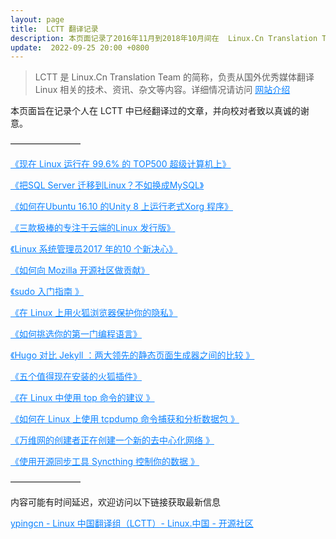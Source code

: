 ```yaml
---
layout: page
title:  LCTT 翻译记录
description: 本页面记录了2016年11月到2018年10月间在  Linux.Cn Translation Team （LCTT）翻译的文章，并在此向校对者致以真诚的谢意。
update:  2022-09-25 20:00 +0800
---
```


> LCTT 是 Linux.Cn Translation Team 的简称，负责从国外优秀媒体翻译 Linux 相关的技术、资讯、杂文等内容。详细情况请访问 <a href="https://ypingcn.com/go/out?r=llctt-official" rel="noopener nofollow" style="color: #0c82ff;" >网站介绍</a>


本页面旨在记录个人在 LCTT 中已经翻译过的文章，并向校对者致以真诚的谢意。

————————

<p><a href="https://ypingcn.com/go/out?r=lctt7979" rel="noopener nofollow" style="color: #0c82ff;" >《现在 Linux 运行在 99.6% 的 TOP500 超级计算机上》</a></p>
<p><a href="https://ypingcn.com/go/out?r=lctt8073" rel="noopener nofollow" style="color: #0c82ff;" >《把SQL Server 迁移到Linux？不如换成MySQL》</a></p>
<p><a href="https://ypingcn.com/go/out?r=lctt8092" rel="noopener nofollow" style="color: #0c82ff;" >《如何在Ubuntu 16.10 的Unity 8 上运行老式Xorg 程序》</a></p>
<p><a href="https://ypingcn.com/go/out?r=lctt8162" rel="noopener nofollow" style="color: #0c82ff;" >《三款极棒的专注于云端的Linux 发行版》</a></p>
<p><a href="https://ypingcn.com/go/out?r=lctt8117" rel="noopener nofollow" style="color: #0c82ff;" >《Linux 系统管理员2017 年的10 个新决心》</a></p>
<p><a href="https://ypingcn.com/go/out?r=lctt8203" rel="noopener nofollow" style="color: #0c82ff;" >《如何向 Mozilla 开源社区做贡献》</a></p>
<p><a href="https://ypingcn.com/go/out?r=lctt8278" rel="noopener nofollow" style="color: #0c82ff;" >《sudo 入门指南 》</a></p>
<p><a href="https://ypingcn.com/go/out?r=lctt8360" rel="noopener nofollow" style="color: #0c82ff;" >《在 Linux 上用火狐浏览器保护你的隐私》</a></p>
<p><a href="https://ypingcn.com/go/out?r=lctt8379" rel="noopener nofollow" style="color: #0c82ff;" >《如何挑选你的第一门编程语言》</a></p>
<p><a href="https://ypingcn.com/go/out?r=lctt8633" rel="noopener nofollow" style="color: #0c82ff;" >《Hugo 对比 Jekyll ：两大领先的静态页面生成器之间的比较 》</a></p>
<p><a href="https://ypingcn.com/go/out?r=lctt9386" rel="noopener nofollow" style="color: #0c82ff;" >《五个值得现在安装的火狐插件》</a></p>
<p><a href="https://ypingcn.com/go/out?r=lctt9937" rel="noopener nofollow" style="color: #0c82ff;" >《在 Linux 中使用 top 命令的建议 》</a></p>
<p><a href="https://ypingcn.com/go/out?r=lctt10050" rel="noopener nofollow" style="color: #0c82ff;" >《如何在 Linux 上使用 tcpdump 命令捕获和分析数据包 》</a></p>
<p><a href="https://ypingcn.com/go/out?r=lctt10152" rel="noopener nofollow" style="color: #0c82ff;" >《万维网的创建者正在创建一个新的去中心化网络 》</a></p>
<p><a href="https://ypingcn.com/go/out?r=lctt10167" rel="noopener nofollow" style="color: #0c82ff;" >《使用开源同步工具 Syncthing 控制你的数据 》</a></p>

————————

内容可能有时间延迟，欢迎访问以下链接获取最新信息

<p><a href="https://ypingcn.com/go/out?r=lctt" rel="noopener nofollow" style="color: #0c82ff;" >ypingcn - Linux 中国翻译组（LCTT）- Linux.中国 - 开源社区</a></p>
